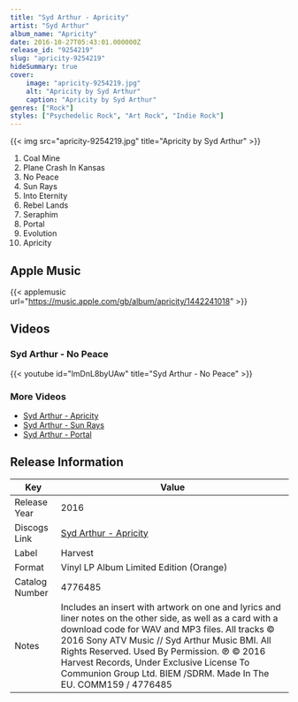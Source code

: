 ```yaml
---
title: "Syd Arthur - Apricity"
artist: "Syd Arthur"
album_name: "Apricity"
date: 2016-10-27T05:43:01.000000Z
release_id: "9254219"
slug: "apricity-9254219"
hideSummary: true
cover:
    image: "apricity-9254219.jpg"
    alt: "Apricity by Syd Arthur"
    caption: "Apricity by Syd Arthur"
genres: ["Rock"]
styles: ["Psychedelic Rock", "Art Rock", "Indie Rock"]
---
```


{{< img src="apricity-9254219.jpg" title="Apricity by Syd Arthur" >}}

<!-- section break -->

1. Coal Mine
2. Plane Crash In Kansas
3. No Peace
4. Sun Rays
5. Into Eternity
6. Rebel Lands
7. Seraphim
8. Portal
9. Evolution
10. Apricity

<!-- section break -->




## Apple Music
{{< applemusic url="https://music.apple.com/gb/album/apricity/1442241018" >}}





## Videos
### Syd Arthur - No Peace
{{< youtube id="lmDnL8byUAw" title="Syd Arthur - No Peace" >}}<br>

### More Videos

- [Syd Arthur - Apricity](https://www.youtube.com/watch?v=CSs8MrEq3PY)
- [Syd Arthur - Sun Rays](https://www.youtube.com/watch?v=dP2rdPitZnc)
- [Syd Arthur -  Portal](https://www.youtube.com/watch?v=cVTrJpQwL9E)


## Release Information
|  Key           | Value                                                |
| ---------------| ---------------------------------------------------- |
| Release Year   | 2016                                   |
| Discogs Link   | [Syd Arthur - Apricity](https://www.discogs.com/release/9254219-Syd-Arthur-Apricity) |
| Label          | Harvest |
| Format         | Vinyl LP Album Limited Edition (Orange) |
| Catalog Number | 4776485 |
| Notes | Includes an insert with artwork on one and lyrics and liner notes on the other side, as well as a card with a download code for WAV and MP3 files.  All tracks © 2016 Sony ATV Music // Syd Arthur Music BMI. All Rights Reserved. Used By Permission.  ℗ © 2016 Harvest Records, Under Exclusive License To Communion Group Ltd. BIEM /SDRM. Made In The EU. COMM159 / 4776485 |